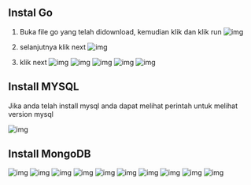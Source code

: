 ## Instal Go
1. Buka file go yang telah didownload, kemudian klik dan klik run
![img](foto6/2.1.png)

2. selanjutnya klik next
![img](foto6/22.png)

3. klik next
![img](foto6/23.png)
![img](foto6/24.png)
![img](foto6/25.png)
![img](foto6/26.png)
![img](foto6/27.png)

## Install MYSQL
Jika anda telah install mysql anda dapat melihat perintah untuk melihat version mysql

![img](foto6/01.png)

## Install MongoDB
![img](foto6/3.png)
![img](foto6/4.png)
![img](foto6/5.png)
![img](foto6/6.png)
![img](foto6/7.png)
![img](foto6/8.png)
![img](foto6/9.png)
![img](foto6/10.png)
![img](foto6/11.png)
![img](foto6/12.png)
